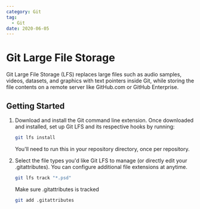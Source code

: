 ```yaml
---
category: Git
tag:
  - Git
date: 2020-06-05
---
```


# Git Large File Storage

Git Large File Storage (LFS) replaces large files such as audio samples, videos, datasets, and graphics with text pointers inside Git, while storing the file contents on a remote server like GitHub.com or GitHub Enterprise.

## Getting Started

1. Download and install the Git command line extension. Once downloaded and installed, set up Git LFS and its respective hooks by running:

   ```sh
   git lfs install
   ```

   You'll need to run this in your repository directory, once per repository.

2. Select the file types you'd like Git LFS to manage (or directly edit your .gitattributes). You can configure additional file extensions at anytime.

   ```sh
   git lfs track "*.psd"
   ```

   Make sure .gitattributes is tracked

   ```sh
   git add .gitattributes
   ```
